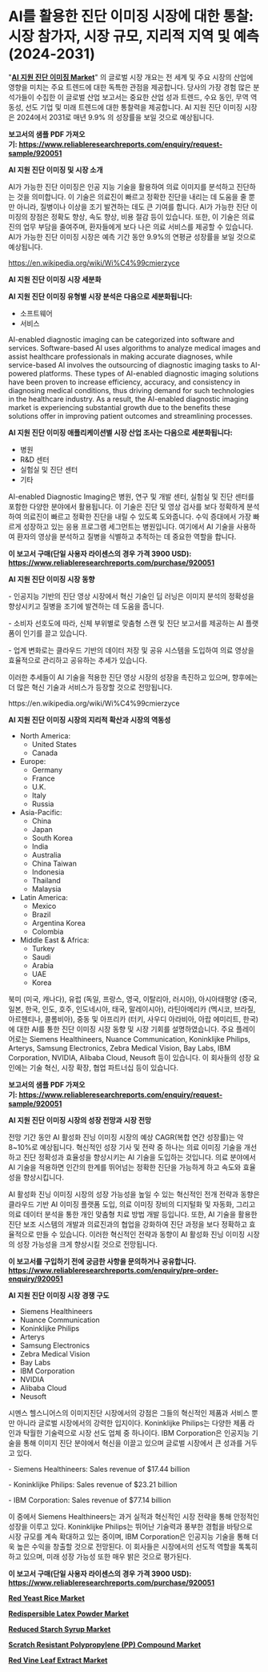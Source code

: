 <p><h1>AI를 활용한 진단 이미징 시장에 대한 통찰: 시장 참가자, 시장 규모, 지리적 지역 및 예측 (2024-2031)</h1></p><p>"<strong><a href="https://www.reliableresearchreports.com/ai-enabled-diagnostic-imaging-r920051">AI 지원 진단 이미징 Market</a></strong>" 의 글로벌 시장 개요는 전 세계 및 주요 시장의 산업에 영향을 미치는 주요 트렌드에 대한 독특한 관점을 제공합니다. 당사의 가장 경험 많은 분석가들이 수집한 이 글로벌 산업 보고서는 중요한 산업 성과 트렌드, 수요 동인, 무역 역동성, 선도 기업 및 미래 트렌드에 대한 통찰력을 제공합니다. AI 지원 진단 이미징 시장은 2024에서 2031로 매년 9.9% 의 성장률을 보일 것으로 예상됩니다.</p>
<p><strong>보고서의 샘플 PDF 가져오기:&nbsp;<a href="https://www.reliableresearchreports.com/enquiry/request-sample/920051">https://www.reliableresearchreports.com/enquiry/request-sample/920051</a></strong></p>
<p><strong>AI 지원 진단 이미징 및 시장 소개</strong></p>
<p><p>AI가 가능한 진단 이미징은 인공 지능 기술을 활용하여 의료 이미지를 분석하고 진단하는 것을 의미합니다. 이 기술은 의료진이 빠르고 정확한 진단을 내리는 데 도움을 줄 뿐만 아니라, 질병이나 이상을 조기 발견하는 데도 큰 기여를 합니다. AI가 가능한 진단 이미징의 장점은 정확도 향상, 속도 향상, 비용 절감 등이 있습니다. 또한, 이 기술은 의료진의 업무 부담을 줄여주며, 환자들에게 보다 나은 의료 서비스를 제공할 수 있습니다. AI가 가능한 진단 이미징 시장은 예측 기간 동안 9.9%의 연평균 성장률을 보일 것으로 예상됩니다.</p></p>
<p><a href="https://en.wikipedia.org/wiki/Wi%C4%99cmierzyce">https://en.wikipedia.org/wiki/Wi%C4%99cmierzyce</a></p>
<p><strong>AI 지원 진단 이미징 시장 세분화</strong></p>
<p><strong>AI 지원 진단 이미징 유형별 시장 분석은 다음으로 세분화됩니다:</strong></p>
<p><ul><li>소프트웨어</li><li>서비스</li></ul></p>
<p><p>AI-enabled diagnostic imaging can be categorized into software and services. Software-based AI uses algorithms to analyze medical images and assist healthcare professionals in making accurate diagnoses, while service-based AI involves the outsourcing of diagnostic imaging tasks to AI-powered platforms. These types of AI-enabled diagnostic imaging solutions have been proven to increase efficiency, accuracy, and consistency in diagnosing medical conditions, thus driving demand for such technologies in the healthcare industry. As a result, the AI-enabled diagnostic imaging market is experiencing substantial growth due to the benefits these solutions offer in improving patient outcomes and streamlining processes.</p></p>
<p><strong>AI 지원 진단 이미징 애플리케이션별 시장 산업 조사는 다음으로 세분화됩니다:</strong></p>
<p><ul><li>병원</li><li>R&D 센터</li><li>실험실 및 진단 센터</li><li>기타</li></ul></p>
<p><p>AI-enabled Diagnostic Imaging은 병원, 연구 및 개발 센터, 실험실 및 진단 센터를 포함한 다양한 분야에서 활용됩니다. 이 기술은 진단 및 영상 검사를 보다 정확하게 분석하여 의료진이 빠르고 정확한 진단을 내릴 수 있도록 도와줍니다. 수익 증대에서 가장 빠르게 성장하고 있는 응용 프로그램 세그먼트는 병원입니다. 여기에서 AI 기술을 사용하여 환자의 영상을 분석하고 질병을 식별하고 추적하는 데 중요한 역할을 합니다.</p></p>
<p><strong>이 보고서 구매(단일 사용자 라이센스의 경우 가격 3900 USD): <a href="https://www.reliableresearchreports.com/purchase/920051">https://www.reliableresearchreports.com/purchase/920051</a></strong></p>
<p><strong>AI 지원 진단 이미징 시장 동향</strong></p>
<p><p>- 인공지능 기반의 진단 영상 시장에서 혁신 기술인 딥 러닝은 이미지 분석의 정확성을 향상시키고 질병을 조기에 발견하는 데 도움을 줍니다.</p><p>- 소비자 선호도에 따라, 신체 부위별로 맞춤형 스캔 및 진단 보고서를 제공하는 AI 플랫폼이 인기를 끌고 있습니다.</p><p>- 업계 변화로는 클라우드 기반의 데이터 저장 및 공유 시스템을 도입하여 의료 영상을 효율적으로 관리하고 공유하는 추세가 있습니다.</p><p>이러한 추세들이 AI 기술을 적용한 진단 영상 시장의 성장을 촉진하고 있으며, 향후에는 더 많은 혁신 기술과 서비스가 등장할 것으로 전망됩니다.</p></p>
<p>https://en.wikipedia.org/wiki/Wi%C4%99cmierzyce</p>
<p><strong>AI 지원 진단 이미징 시장의 지리적 확산과 시장의 역동성</strong></p>
<p><ul>
    <li>
        North America:
        <ul>
            <li>United States</li>
            <li>Canada</li>
        </ul>
    </li>
    <li>
        Europe:
        <ul>
            <li>Germany</li>
            <li>France</li>
            <li>U.K.</li>
            <li>Italy</li>
            <li>Russia</li>
        </ul>
    </li>
    <li>
        Asia-Pacific:
        <ul>
            <li>China</li>
            <li>Japan</li>
            <li>South Korea</li>
            <li>India</li>
            <li>Australia</li>
            <li>China Taiwan</li>
            <li>Indonesia</li>
            <li>Thailand</li>
            <li>Malaysia</li>
        </ul>
    </li>
    <li>
        Latin America:
        <ul>
            <li>Mexico</li>
            <li>Brazil</li>
            <li>Argentina Korea</li>
            <li>Colombia</li>
        </ul>
    </li>
    <li>
        Middle East & Africa:
        <ul>
            <li>Turkey</li>
            <li>Saudi</li>
            <li>Arabia</li>
            <li>UAE</li>
            <li>Korea</li>
        </ul>
    </li>
    </ul></p>
<p><p>북미 (미국, 캐나다), 유럽 (독일, 프랑스, 영국, 이탈리아, 러시아), 아시아태평양 (중국, 일본, 한국, 인도, 호주, 인도네시아, 태국, 말레이시아), 라틴아메리카 (멕시코, 브라질, 아르헨티나, 콜롬비아), 중동 및 아프리카 (터키, 사우디 아라비아, 아랍 에미리트, 한국)에 대한 AI를 통한 진단 이미징 시장 동향 및 시장 기회를 설명하였습니다. 주요 플레이어로는 Siemens Healthineers, Nuance Communication, Koninklijke Philips, Arterys, Samsung Electronics, Zebra Medical Vision, Bay Labs, IBM Corporation, NVIDIA, Alibaba Cloud, Neusoft 등이 있습니다. 이 회사들의 성장 요인에는 기술 혁신, 시장 확장, 협업 파트너십 등이 있습니다.</p></p>
<p><strong>보고서의 샘플 PDF 가져오기:&nbsp;<a href="https://www.reliableresearchreports.com/enquiry/request-sample/920051">https://www.reliableresearchreports.com/enquiry/request-sample/920051</a></strong></p>
<p><strong>AI 지원 진단 이미징 시장의 성장 전망과 시장 전망</strong></p>
<p><p>전망 기간 동안 AI 활성화 진닝 이미징 시장의 예상 CAGR(복합 연간 성장률)는 약 8~10%로 예상됩니다. 혁신적인 성장 기사 및 전략 중 하나는 의료 이미징 기술을 개선하고 진단 정확성과 효율성을 향상시키는 AI 기술을 도입하는 것입니다. 의료 분야에서 AI 기술을 적용하면 인간의 한계를 뛰어넘는 정확한 진단을 가능하게 하고 속도와 효율성을 향상시킵니다.</p><p>AI 활성화 진닝 이미징 시장의 성장 가능성을 높일 수 있는 혁신적인 전개 전략과 동향은 클라우드 기반 AI 이미징 플랫폼 도입, 의료 이미징 장비의 디지털화 및 자동화, 그리고 의료 데이터 분석을 통한 개인 맞춤형 치료 방법 개발 등입니다. 또한, AI 기술을 활용한 진단 보조 시스템의 개발과 의료진과의 협업을 강화하여 진단 과정을 보다 정확하고 효율적으로 만들 수 있습니다. 이러한 혁신적인 전략과 동향이 AI 활성화 진닝 이미징 시장의 성장 가능성을 크게 향상시킬 것으로 전망됩니다.</p></p>
<p><strong>이 보고서를 구입하기 전에 궁금한 사항을 문의하거나 공유합니다. <a href="https://www.reliableresearchreports.com/enquiry/pre-order-enquiry/920051">https://www.reliableresearchreports.com/enquiry/pre-order-enquiry/920051</a></strong></p>
<p><strong>AI 지원 진단 이미징 시장 경쟁 구도</strong></p>
<p><ul><li>Siemens Healthineers</li><li>Nuance Communication</li><li>Koninklijke Philips</li><li>Arterys</li><li>Samsung Electronics</li><li>Zebra Medical Vision</li><li>Bay Labs</li><li>IBM Corporation</li><li>NVIDIA</li><li>Alibaba Cloud</li><li>Neusoft</li></ul></p>
<p><p>시멘스 헬스니어스의 이미지진단 시장에서의 강점은 그들의 혁신적인 제품과 서비스 뿐만 아니라 글로벌 시장에서의 강력한 입지이다. Koninklijke Philips는 다양한 제품 라인과 탁월한 기술력으로 시장 선도 업체 중 하나이다. IBM Corporation은 인공지능 기술을 통해 이미지 진단 분야에서 혁신을 이끌고 있으며 글로벌 시장에서 큰 성과를 거두고 있다.</p><p>- Siemens Healthineers: Sales revenue of $17.44 billion</p><p>- Koninklijke Philips: Sales revenue of $23.21 billion</p><p>- IBM Corporation: Sales revenue of $77.14 billion</p><p>이 중에서 Siemens Healthineers는 과거 실적과 혁신적인 시장 전략을 통해 안정적인 성장을 이루고 있다. Koninklijke Philips는 뛰어난 기술력과 풍부한 경험을 바탕으로 시장 규모를 계속 확대하고 있는 중이며, IBM Corporation은 인공지능 기술을 통해 더욱 높은 수익을 창출할 것으로 전망된다. 이 회사들은 시장에서의 선도적 역할을 톡톡히 하고 있으며, 미래 성장 가능성 또한 매우 밝은 것으로 평가된다.</p></p>
<p><strong>이 보고서 구매(단일 사용자 라이센스의 경우 가격 3900 USD): <a href="https://www.reliableresearchreports.com/purchase/920051">https://www.reliableresearchreports.com/purchase/920051</a></strong></p>
<p><strong><p><a href="https://github.com/alexxisgm/Market-Research-Report-List-2/blob/main/red-yeast-rice-market.md">Red Yeast Rice Market</a></p><p><a href="https://github.com/sifatuddin25/Market-Research-Report-List-2/blob/main/redispersible-latex-powder-market.md">Redispersible Latex Powder Market</a></p><p><a href="https://github.com/wrwgzwbr35/Market-Research-Report-List-2/blob/main/reduced-starch-syrup-market.md">Reduced Starch Syrup Market</a></p><p><a href="https://www.linkedin.com/pulse/scratch-resistant-polypropylene-pp-compound-market-size-2wgvf?trackingId=4fhm0hLmQSmWzke5JXbkdg%3D%3D">Scratch Resistant Polypropylene (PP) Compound Market</a></p><p><a href="https://github.com/HenrietteMills1/Market-Research-Report-List-2/blob/main/red-vine-leaf-extract-market.md">Red Vine Leaf Extract Market</a></p></strong></p>
<p></p>